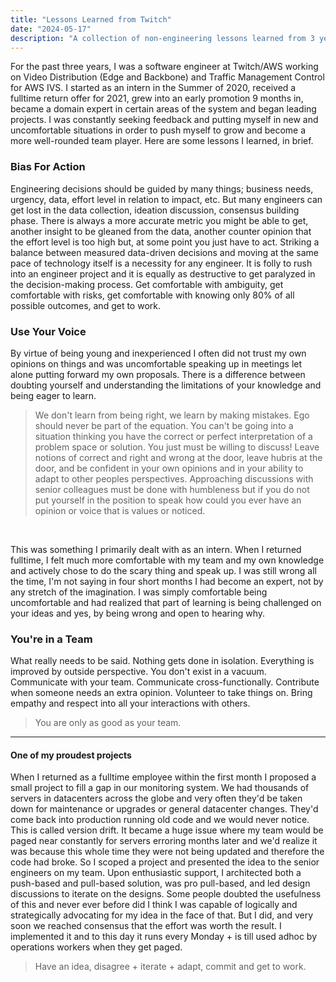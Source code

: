 ```yaml
---
title: "Lessons Learned from Twitch"
date: "2024-05-17"
description: "A collection of non-engineering lessons learned from 3 years engineering at Twitch."
---
```


For the past three years, I was a software engineer at Twitch/AWS working on Video Distribution (Edge and Backbone) and Traffic Management Control for AWS IVS. I started as an intern in the Summer of 2020, received a fulltime return offer for 2021, grew into an early promotion 9 months in, became a domain expert in certain areas of the system and began leading projects. I was constantly seeking feedback and putting myself in new and uncomfortable situations in order to push myself to grow and become a more well-rounded team player. Here are some lessons I learned, in brief.

### Bias For Action
Engineering decisions should be guided by many things; business needs, urgency, data, effort level in relation to impact, etc. But many engineers can get lost in the data collection, ideation discussion, consensus building phase. There is always a more accurate metric you might be able to get, another insight to be gleaned from the data, another counter opinion that the effort level is too high but, at some point you just have to act. Striking a balance between measured data-driven decisions and moving at the same pace of technology itself is a necessity for any engineer. It is folly to rush into an engineer project and it is equally as destructive to get paralyzed in the decision-making process. Get comfortable with ambiguity, get comfortable with risks, get comfortable with knowing only 80% of all possible outcomes, and get to work.

### Use Your Voice
By virtue of being young and inexperienced I often did not trust my own opinions on things and was uncomfortable speaking up in meetings let alone putting forward my own proposals. There is a difference between doubting yourself and understanding the limitations of your knowledge and being eager to learn.
> We don't learn from being right, we learn by making mistakes.
Ego should never be part of the equation. You can't be going into a situation thinking you have the correct or perfect interpretation of a problem space or solution. You just must be willing to discuss! Leave notions of correct and right and wrong at the door, leave hubris at the door, and be confident in your own opinions and in your ability to adapt to other peoples perspectives. Approaching discussions with senior colleagues must be done with humbleness but if you do not put yourself in the position to speak how could you ever have an opinion or voice that is values or noticed. 

<br>

This was something I primarily dealt with as an intern. When I returned fulltime, I felt much more comfortable with my team and my own knowledge and actively chose to do the scary thing and speak up. I was still wrong all the time, I'm not saying in four short months I had become an expert, not by any stretch of the imagination. I was simply comfortable being uncomfortable and had realized that part of learning is being challenged on your ideas and yes, by being wrong and open to hearing why.

### You're in a Team
What really needs to be said. Nothing gets done in isolation. Everything is improved by outside perspective. You don't exist in a vacuum. Communicate with your team. Communicate cross-functionally. Contribute when someone needs an extra opinion. Volunteer to take things on. Bring empathy and respect into all your interactions with others. 

> You are only as good as your team.

<hr>

#### One of my proudest projects
When I returned as a fulltime employee within the first month I proposed a small project to fill a gap in our monitoring system. We had thousands of servers in datacenters across the globe and very often they'd be taken down for maintenance or upgrades or general datacenter changes. They'd come back into production running old code and we would never notice. This is called version drift. It became a huge issue where my team would be paged near constantly for servers erroring months later and we'd realize it was because this whole time they were not being updated and therefore the code had broke. So I scoped a project and presented the idea to the senior engineers on my team. Upon enthusiastic support, I architected both a push-based and pull-based solution, was pro pull-based, and led design discussions to iterate on the designs. Some people doubted the usefulness of this and never ever before did I think I was capable of logically and strategically advocating for my idea in the face of that. But I did, and very soon we reached consensus that the effort was worth the result. I implemented it and to this day it runs every Monday + is till used adhoc by operations workers when they get paged.

> Have an idea, disagree + iterate + adapt, commit and get to work.